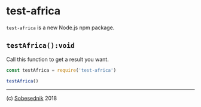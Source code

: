 # test-africa

`test-africa` is a new Node.js npm package.

## `testAfrica():void`

Call this function to get a result you want.

```js
const testAfrica = require('test-africa')

testAfrica()
```

---

(c) [Sobesednik][1] 2018

[1]: https://sobes.io
